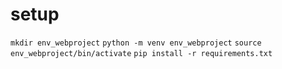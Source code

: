 # setup
```mkdir env_webproject```
```python -m venv env_webproject```
```source env_webproject/bin/activate```
```pip install -r requirements.txt```
